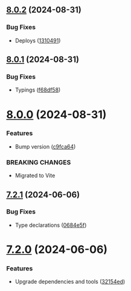 ## [8.0.2](https://github.com/andrewscwei/spase/compare/v8.0.1...v8.0.2) (2024-08-31)


### Bug Fixes

* Deploys ([1310491](https://github.com/andrewscwei/spase/commit/1310491c62929b35a13c03d1163ccd8506897c34))

## [8.0.1](https://github.com/andrewscwei/spase/compare/v8.0.0...v8.0.1) (2024-08-31)


### Bug Fixes

* Typings ([f68df58](https://github.com/andrewscwei/spase/commit/f68df58c6c5593c578c2c2e1bbbdaae3bede8d43))

# [8.0.0](https://github.com/andrewscwei/spase/compare/v7.2.1...v8.0.0) (2024-08-31)


### Features

* Bump version ([c9fca64](https://github.com/andrewscwei/spase/commit/c9fca640bab60966f89dfd346421a16ca7223aef))


### BREAKING CHANGES

* Migrated to Vite

## [7.2.1](https://github.com/andrewscwei/spase/compare/v7.2.0...v7.2.1) (2024-06-06)


### Bug Fixes

* Type declarations ([0684e5f](https://github.com/andrewscwei/spase/commit/0684e5f9e0209f7aac3c18366759f3573ed14767))

# [7.2.0](https://github.com/andrewscwei/spase/compare/v7.1.0...v7.2.0) (2024-06-06)


### Features

* Upgrade dependencies and tools ([32154ed](https://github.com/andrewscwei/spase/commit/32154ede1179333f18200a75434ebf34b8465a80))
